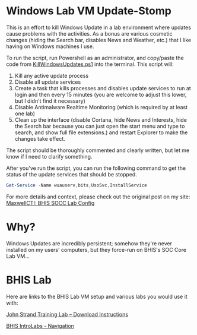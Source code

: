 # Windows Lab VM Update-Stomp
This is an effort to kill Windows Update in a lab environment where updates cause problems with the activities.
As a bonus are various cosmetic changes (hiding the Search bar, disables News and Weather, etc.) that I like having on Windows machines I use.

To run the script, run Powershell as an administrator, and copy/paste the code from [KillWindowsUpdates.ps1](https://github.com/WiseGuru/Windows-Lab-VM-Update-Stomp/blob/main/KillWindowsUpdates.ps1) into the terminal.
This script will:
1. Kill any active update process
2. Disable all update services
3. Create a task that kills processes and disables update services to run at login and then every 15 minutes (you are welcome to adjust this lower, but I didn't find it necessary)
4. Disable Antimalware Realtime Monitoring (which is required by at least one lab)
5. Clean up the interface (disable Cortana, hide News and Interests, hide the Search bar because you can just open the start menu and type to search, and show full file extensions.) and restart Explorer to make the changes take effect.

The script should be thoroughly commented and clearly written, but let me know if I need to clarify something.

After you've run the script, you can run the following command to get the status of the update services that should be stopped.

```Powershell
Get-Service -Name wuauserv,bits,UsoSvc,InstallService
```

For more details and context, please check out the original post on my site: [MaxwellCTI: BHIS SOCC Lab Config](https://maxwellcti.com/bhis-antisyphon-and-webinars/black-hills-soc-core/labs/00-bhis-socc-lab-config/)

# Why?
Windows Updates are incredibly persistent; somehow they're never installed on my users' computers, but they force-run on BHIS's SOC Core Lab VM...

# BHIS Lab
Here are links to the BHIS Lab VM setup and various labs you would use it with:

[John Strand Training Lab – Download Instructions](https://www.antisyphontraining.com/john-strand-training-lab-download-instructions/)

[BHIS IntroLabs - Navigation](https://github.com/strandjs/IntroLabs/blob/master/IntroClassFiles/navigation.md)

